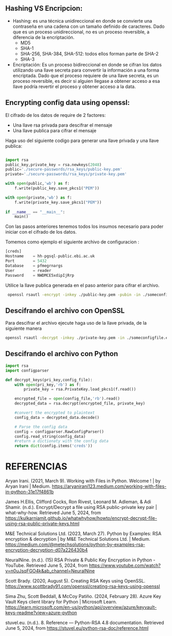 ## Hashing VS Encripcion:
- Hashing: es una técnica unidireccional en donde se convierte una contraseña en una cadena con un tamaño definido de caracteres. Dado que es un proceso unidireccional, no es un proceso reversible, a diferencia de la encriptación.
    - MD5
    - SHA-1
    - SHA-256, SHA-384, SHA-512: todos ellos forman parte de SHA-2
    - SHA-3
- Encriptación: Es un proceso bidireccional en donde se cifran los datos utilizando una llave secreta para convertir la información a una forma encriptada. Dado que el proceso requiere de una llave secreta, es un proceso reversible, es decir si alguien llegase a obtener acceso a esa llave podría revertir el proceso y obtener acceso a la data. 


## Encrypting config data using openssl:

El cifrado de los datos de require de 2 factores:
- Una llave rsa privada para descifrar el mensaje
- Una llave publica para cifrar el mensaje

Haga uso del siguiente codigo para generar una llave privada y una llave publica:

```python

import rsa
public_key,private_key = rsa.newkeys(2048)
public='./secure-passwords/rsa_keys/public-key.pem'
private='./secure-passwords/rsa_keys/private-key.pem'

with open(public,'wb') as f:
    f.write(public_key.save_pkcs1("PEM"))

with open(private,'wb') as f:
    f.write(private_key.save_pkcs1("PEM")) 
    
if __name__ == "__main__":
    main()

```

Con las pasos anteriores tenemos todos los insumos necesario para poder iniciar con el cifrado de los datos.

Tomemos como ejemplo el siguiente archivo de configuracion :
```python
[creds]
Hostname    = hh-pgsql-public.ebi.ac.uk
Port        = 5432
Database    = pfmegrnargs
User        = reader
Password    = NWDMCE5xdipIjRrp
```

Utilice la llave publica generada en el paso anterior para cifrar el archivo.


```bash
 openssl rsautl -encrypt -inkey ./public-key.pem -pubin -in ./someconfigfile.cfg -out someconfigfile.enc
```

## Descifrando el archivo con OpenSSL

Para descifrar el archivo ejecute haga uso de la llave privada, de la siguiente manera
```bash
openssl rsautl -decrypt -inkey ./private-key.pem -in ./someconfigfile.enc -out someconfigfile.decrypted
```

## Descifrando el archivo con Python

```python
import rsa
import configparser

def decrypt_keys(pri_key,config_file):
    with open(pri_key,'rb') as f:
        private_key = rsa.PrivateKey.load_pkcs1(f.read())

    encrypted_file = open(config_file,'rb').read()
    decrypted_data = rsa.decrypt(encrypted_file, private_key)

    #convert the encrypted to plaintext 
    config_data = decrypted_data.decode()

    # Parse the config data
    config = configparser.RawConfigParser()
    config.read_string(config_data)
    #return a dictionaty with the config data
    return dict(config.items('creds'))
```


# REFERENCIAS

Aryan Irani. (2021, March 9). Working with Files in Python. Welcome ! | by Aryan Irani | Medium. https://aryanirani123.medium.com/working-with-files-in-python-31e17f4861b

  James H.Ellis, Clifford Cocks, Ron Rivest, Leonard M. Adleman, & Adi Shamir. (n.d.). Encrypt/Decrypt a file using RSA public-private key pair | what-why-how. Retrieved June 5, 2024, from https://kulkarniamit.github.io/whatwhyhow/howto/encrypt-decrypt-file-using-rsa-public-private-keys.html

  M&E Technical Solutions Ltd. (2023, March 27). Python by Examples: RSA encryption & decryption | by M&E Technical Solutions Ltd. | Medium. https://medium.com/@metechsolutions/python-by-examples-rsa-encryption-decryption-d07a226430b4

  NeuralNine. (n.d.). (15) RSA Private & Public Key Encryption in Python - YouTube. Retrieved June 5, 2024, from https://www.youtube.com/watch?v=n0uJsqFGO4k&ab_channel=NeuralNine

  Scott Brady. (2020, August 5). Creating RSA Keys using OpenSSL. https://www.scottbrady91.com/openssl/creating-rsa-keys-using-openssl

  Sima Zhu, Scott Beddall, & McCoy Patiño. (2024, February 28). Azure Key Vault Keys client library for Python | Microsoft Learn. https://learn.microsoft.com/en-us/python/api/overview/azure/keyvault-keys-readme?view=azure-python

  stuvel.eu. (n.d.). 8. Reference — Python-RSA 4.8 documentation. Retrieved June 5, 2024, from https://stuvel.eu/python-rsa-doc/reference.html
  